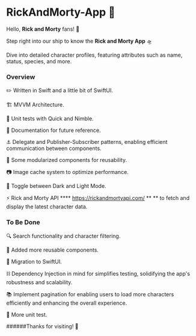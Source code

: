 # RickAndMorty-App 🚀

Hello, **Rick and Morty** fans! 🌌

Step right into our ship to know the **Rick and Morty App** 🛸

Dive into detailed character profiles, featuring attributes such as name, status, species, and more.

### Overview





✏️ Written in Swift and a little bit of SwiftUI.


🏗️ MVVM Architecture.

🧪 Unit tests with Quick and Nimble.

📖 Documentation for future reference.


⚓  Delegate and Publisher-Subscriber patterns, enabling efficient communication between components.



📜 Some modularized components for reusability.



📷 Image cache system to optimize performance.



🌙 Toggle between Dark and Light Mode.



⚡ Rick and Morty API **** https://rickandmortyapi.com/ ** ** to fetch and display the latest character data.




### To Be Done




🔍 Search functionality and character filtering.



🔄 Added more reusable components.



🎨 Migration to SwiftUI.



⛓️ Dependency Injection in mind for simplifies testing, solidifying the app's robustness and scalability.



📚 Implement pagination for enabling users to load more characters efficiently and enhancing the overall experience.



📄 More unit test.


######Thanks for visiting! 🙌

